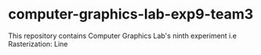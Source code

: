 # computer-graphics-lab-exp9-team3
This repository contains Computer Graphics Lab's ninth experiment i.e Rasterization: Line
